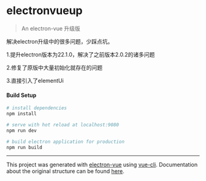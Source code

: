 # electronvueup

> An electron-vue 升级版

解决electron升级中的很多问题，少踩点坑。

1.提升electron版本为22.1.0，解决了之前版本2.0.2的诸多问题

2.修复了原版中大量初始化就存在的问题

3.直接引入了elementUi


#### Build Setup

``` bash
# install dependencies
npm install

# serve with hot reload at localhost:9080
npm run dev

# build electron application for production
npm run build


```

---

This project was generated with [electron-vue](https://github.com/SimulatedGREG/electron-vue) using [vue-cli](https://github.com/vuejs/vue-cli). Documentation about the original structure can be found [here](https://simulatedgreg.gitbooks.io/electron-vue/content/index.html).
